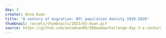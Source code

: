 ```yaml
---
day: 3
creator: Anna Duan
title: "A century of migration: NYC population density 1910-2020"
thumbnail: /assets/thumbnails/2023/03-duan.gif
source: https://github.com/annaduan09/30daymapchallenge-day-3-a-century-of-immigration
---
```

